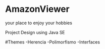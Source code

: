 # AmazonViewer
your place to enjoy your hobbies

Project Design using Java SE

#Themes
-Herencia
-Polimorfismo
-Interfaces
